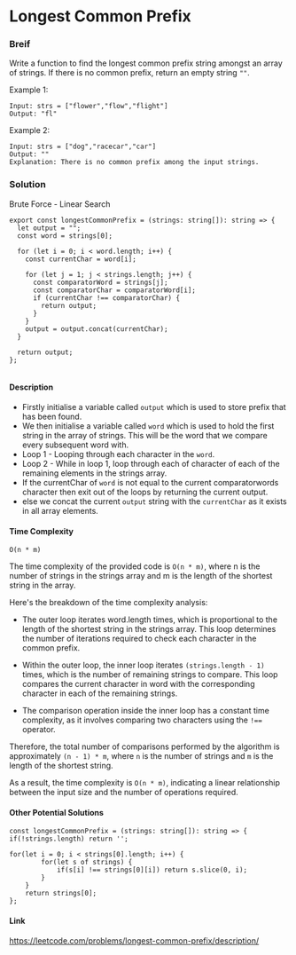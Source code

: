# Longest Common Prefix

### Breif

Write a function to find the longest common prefix string amongst an array of strings.
If there is no common prefix, return an empty string `""`.

Example 1:

```
Input: strs = ["flower","flow","flight"]
Output: "fl"
```

Example 2:

```
Input: strs = ["dog","racecar","car"]
Output: ""
Explanation: There is no common prefix among the input strings.
```

### Solution

Brute Force - Linear Search

```
export const longestCommonPrefix = (strings: string[]): string => {
  let output = "";
  const word = strings[0];

  for (let i = 0; i < word.length; i++) {
    const currentChar = word[i];

    for (let j = 1; j < strings.length; j++) {
      const comparatorWord = strings[j];
      const comparatorChar = comparatorWord[i];
      if (currentChar !== comparatorChar) {
        return output;
      }
    }
    output = output.concat(currentChar);
  }

  return output;
};


```

#### Description

- Firstly initialise a variable called `output` which is used to store prefix that has been found.
- We then initialise a variable called `word` which is used to hold the first string in the array of strings. This will be the word that we compare every subsequent word with.
- Loop 1 - Looping through each character in the `word`.
- Loop 2 - While in loop 1, loop through each of character of each of the remaining elements in the strings array.
- If the currentChar of `word` is not equal to the current comparatorwords character then exit out of the loops by returning the current output.
- else we concat the current `output` string with the `currentChar` as it exists in all array elements.

#### Time Complexity

`O(n * m)`

The time complexity of the provided code is `O(n * m)`, where n is the number of strings in the strings array and m is the length of the shortest string in the array.

Here's the breakdown of the time complexity analysis:

- The outer loop iterates word.length times, which is proportional to the length of the shortest string in the strings array. This loop determines the number of iterations required to check each character in the common prefix.

- Within the outer loop, the inner loop iterates `(strings.length - 1)` times, which is the number of remaining strings to compare. This loop compares the current character in word with the corresponding character in each of the remaining strings.

- The comparison operation inside the inner loop has a constant time complexity, as it involves comparing two characters using the `!==` operator.

Therefore, the total number of comparisons performed by the algorithm is approximately `(n - 1) * m`, where `n` is the number of strings and `m` is the length of the shortest string.

As a result, the time complexity is `O(n * m)`, indicating a linear relationship between the input size and the number of operations required.

#### Other Potential Solutions

```
const longestCommonPrefix = (strings: string[]): string => {
if(!strings.length) return '';

for(let i = 0; i < strings[0].length; i++) {
        for(let s of strings) {
            if(s[i] !== strings[0][i]) return s.slice(0, i);
        }
    }
    return strings[0];
};
```

#### Link

https://leetcode.com/problems/longest-common-prefix/description/
